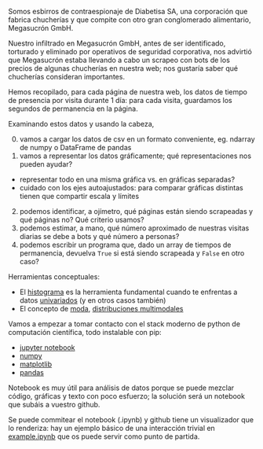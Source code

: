 Somos esbirros de contraespionaje de Diabetisa SA, una corporación que fabrica chucherías y que compite con otro gran conglomerado alimentario, Megasucrón GmbH.

Nuestro infiltrado en Megasucrón GmbH, antes de ser identificado, torturado y eliminado por operativos de seguridad corporativa, nos advirtió que Megasucrón estaba llevando a cabo un scrapeo con bots de los precios de algunas chucherías en nuestra web; nos gustaría saber qué chucherías consideran importantes.

Hemos recopilado, para cada página de nuestra web, los datos de tiempo de presencia por visita durante 1 día: para cada visita, guardamos los segundos de permanencia en la página.

Examinando estos datos y usando la cabeza,

0. vamos a cargar los datos de csv en un formato conveniente, eg. ndarray de numpy o DataFrame de pandas
1. vamos a representar los datos gráficamente; qué representaciones nos pueden ayudar?
  * representar todo en una misma gráfica vs. en gráficas separadas?
  * cuidado con los ejes autoajustados: para comparar gráficas distintas tienen que compartir escala y límites
2. podemos identificar, a ojímetro, qué páginas están siendo scrapeadas y qué páginas no? Qué criterio usamos?
3. podemos estimar, a mano, qué número aproximado de nuestras visitas diarias se debe a bots y qué número a personas?
4. podemos escribir un programa que, dado un array de tiempos de permanencia, devuelva `True` si está siendo scrapeada y `False` en otro caso?

Herramientas conceptuales:
* El [histograma](https://en.wikipedia.org/wiki/Histogram) es la herramienta fundamental cuando te enfrentas a datos [univariados](https://en.wikipedia.org/wiki/Univariate_distribution) (y en otros casos también)
* El concepto de [moda](https://en.wikipedia.org/wiki/Mode_(statistics)), [distribuciones multimodales](https://en.wikipedia.org/wiki/Multimodal_distribution)

Vamos a empezar a tomar contacto con el stack moderno de python de computación científica, todo instalable con pip:
* [jupyter notebook](https://jupyter.readthedocs.io/en/latest/install.html)
* [numpy](https://numpy.org/)
* [matplotlib](https://matplotlib.org/)
* [pandas](https://pandas.pydata.org/)

Notebook es muy útil para análisis de datos porque se puede mezclar código, gráficas y texto con poco esfuerzo; la solución será un notebook que subáis a vuestro github.

Se puede commitear el notebook (.ipynb) y github tiene un visualizador que lo renderiza: hay un ejemplo básico de una interacción trivial en [example.ipynb](example.ipynb) que os puede servir como punto de partida.
